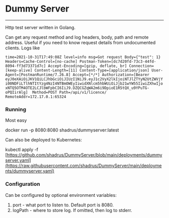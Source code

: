 # Dummy Server
___

Http test server written in Golang.

Can get any request method and log headers, body, path and remote address.
Useful if you need to know request details from undocumented clients.
Logs like

`time=2021-10-31T17:49:08Z level=info msg=Got request Body={"test": 1} Headers=Cache-Control=[no-cache] Postman-Token=[dc7d20fd-73c3-44fd-8094-ff3d73371d7c] Accept-Encoding=[gzip, deflate, br] Connection=[keep-alive] Content-Length=[11] Content-Type=[application/json] User-Agent=[PostmanRuntime/7.26.8] Accept=[*/*] Authorization=[Bearer eyJ0eXAiOiJKV1QiLCJhbGciOiJIUzI1NiJ9.eyJ1c2VyX2lkIjoiNTJlZTYyN2UtZWVjYi00NDFiLTlhNTItYzg4NzI4NTBmOWEyIiwidXNlcm5hbWUiOiJjb21wYW55IiwiZXhwIjoxNTQ5OTM4OTE2LCJlbWFpbCI6IiJ9.DZQCGZqWA2m6i9DpioE1R5tQX_u9YPuTG-oPQIirAlg]  Method=POST Path=/api/v1/licence/ RemoteAddr=172.17.0.1:65324`

### Running

Most easy

docker run -p 8080:8080 shadrus/dummyserver:latest

Can also be deployed to Kubernetes:

kubectl apply -f [https://github.com/shadrus/DummyServer/blob/main/deployments/dummyserver.yaml](https://raw.githubusercontent.com/shadrus/DummyServer/main/deployments/dummyserver.yaml)

### Configuration
Can be configured by optional environment variables:
1. port - what port to listen to. Default port is 8080.
2. logPath - where to store log. If omitted, then log to stderr.
